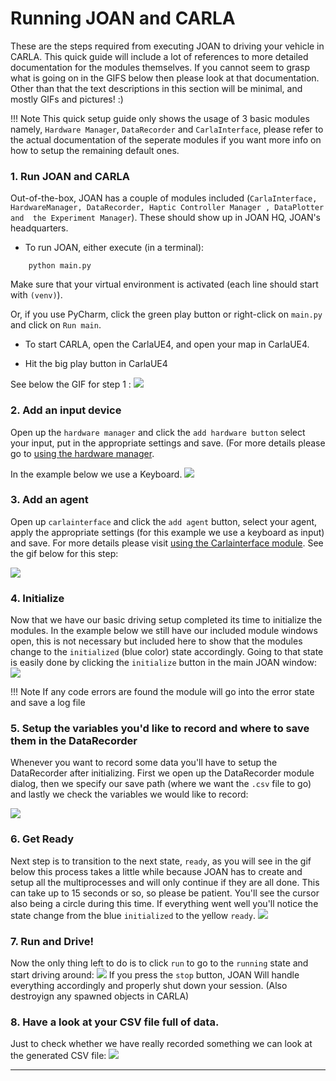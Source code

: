 # Running JOAN and CARLA

These are the steps required from executing JOAN to driving your vehicle in CARLA. This quick guide will include a lot of 
references to more detailed documentation for the modules themselves. If you cannot seem to grasp what is going on in the GIFS
below then please look at that documentation. Other than that the text descriptions in this section will be minimal, and mostly
GIFs and pictures! :)

!!! Note
    This quick setup guide only shows the usage of 3 basic modules namely, `Hardware Manager`, `DataRecorder` and `CarlaInterface`, please refer to the 
    actual documentation of the seperate modules if you want more info on how to setup the remaining default ones.

### 1. Run JOAN and CARLA

Out-of-the-box, JOAN has a couple of modules included (`CarlaInterface, HardwareManager, DataRecorder, Haptic Controller Manager , DataPlotter and  the Experiment Manager`). These should show up in JOAN HQ, JOAN's headquarters.

- To run JOAN, either execute (in a terminal):
```
    python main.py
```
    
Make sure that your virtual environment is activated (each line should start with `(venv)`).

Or, if you use PyCharm, click the green play button or right-click on `main.py` and click on `Run main`.

- To start CARLA, open the CarlaUE4, and open your map in CarlaUE4. 

- Hit the big play button in CarlaUE4

See below the GIF for step 1 :
[ ![](gifs/joan-run-firststep.gif) ](gifs/joan-run-firststep.gif)

### 2. Add an input device
Open up the `hardware manager` and click the `add hardware button` select your input, put in the appropriate settings and save. (For more details please
go to [using the hardware manager](modules-hardwaremanager.md#using_hw_manager).

In the example below we use a Keyboard.
[ ![](gifs/joan-run-add-input.gif) ](gifs/joan-run-add-input.gif)

### 3. Add an agent
Open up `carlainterface` and click the `add agent` button, select your agent, apply the appropriate settings (for this example we use
a keyboard as input) and save. For more details please visit [using the Carlainterface module](modules-carlainterface.md/#using_carlainterface).
See the gif below for this step:

[ ![](gifs/joan-run-add-agent.gif) ](gifs/joan-run-add-agent.gif)

### 4. Initialize
Now that we have our basic driving setup completed its time to initialize the modules. In the example below we still have
our included module windows open, this is not necessary but included here to show that the modules change to 
the `initialized` (blue color) state accordingly. Going to that state is easily done by clicking the `initialize` button in the main JOAN window:
[ ![](gifs/joan-run-initialize.gif) ](gifs/joan-run-initialize.gif)

!!! Note
    If any code errors are found the module will go into the error state and save a log file

### 5. Setup the variables you'd like to record and where to save them in the DataRecorder
Whenever you want to record some data you'll have to setup the DataRecorder after initializing. First we open up the DataRecorder
module dialog, then we specify our save path (where we want the `.csv` file to go) and lastly we check the variables we would like
to record:

[ ![](gifs/joan-run-setup-datarecorder.gif) ](gifs/joan-run-setup-datarecorder.gif)

### 6. Get Ready
Next step is to transition to the next state, `ready`, as you will see in the gif below this process takes
a little while because JOAN has to create and setup all the multiprocesses and will only continue if they are 
all done. This can take up to 15 seconds or so, so please be patient. You'll see the cursor also being a 
circle during this time.
If everything went well you'll notice the state change from the blue `initialized` to the yellow `ready`.
[ ![](gifs/joan-run-setup-getready.gif) ](gifs/joan-run-setup-getready.gif)
### 7. Run and Drive!
Now the only thing left to do is to click `run` to go to the `running` state and start driving around:
[ ![](gifs/joan-run-setup-rundrive.gif)](gifs/joan-run-setup-rundrive.gif)
If you press the `stop` button, JOAN Will handle everything accordingly and properly shut down
your session. (Also destroyign any spawned objects in CARLA)

### 8. Have a look at your CSV file full of data.
Just to check whether we have really recorded something we can look at the generated CSV file:
[ ![](gifs/joan-run-lookatdata.gif)](gifs/joan-run-lookatdata.gif)



---

